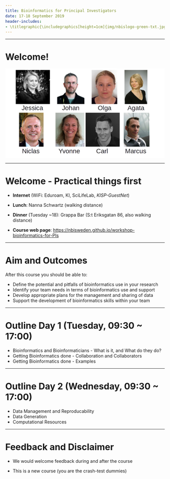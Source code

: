 ```yaml
---
title: Bioinformatics for Principal Investigators
date: 17-18 September 2019
header-includes:
- \titlegraphic{\includegraphics[height=1cm]{img/nbislogo-green-txt.jpg}\hspace*{4.5cm}~\includegraphics[height=1cm]{img/scilifelab_logo-green.jpg}}
---
```


---

# Welcome!

![](img/teachers.png)

---

# Welcome - Practical things first

- **Internet** (WiFi: Eduroam, KI, SciLifeLab, *KISP-GuestNet*)
- **Lunch**: Nanna Schwartz (walking distance)
- **Dinner** (Tuesday  ~18): Grappa Bar (S:t Eriksgatan 86, also walking distance)

- **Course web page**: <https://nbisweden.github.io/workshop-bioinformatics-for-PIs>

---

# Aim and Outcomes

After this course you should be able to:

- Define the potential and pitfalls of bioinformatics use in your research
- Identify your team needs in terms of bioinformatics use and support
- Develop appropriate plans for the management and sharing of data
- Support the development of bioinformatics skills within your team

---

# Outline Day 1 (Tuesday, 09:30 ~ 17:00)

- Bioinformatics and Bioinformaticians - What is it, and What do they do?
- Getting Bioinformatics done - Collaboration and Collaborators
- Getting Bioinformatics done - Examples

---

# Outline Day 2 (Wednesday, 09:30 ~ 17:00)

- Data Management and Reproducability
- Data Generation
- Computational Resources

---

# Feedback and Disclaimer

- We would welcome feedback during and after the course

- This is a new course (you are the crash-test dummies)



